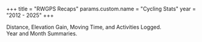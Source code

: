 +++
title = "RWGPS Recaps"
params.custom.name = "Cycling Stats"
year = "2012 - 2025"
+++

Distance, Elevation Gain, Moving Time, and Activities Logged.\
Year and Month Summaries.